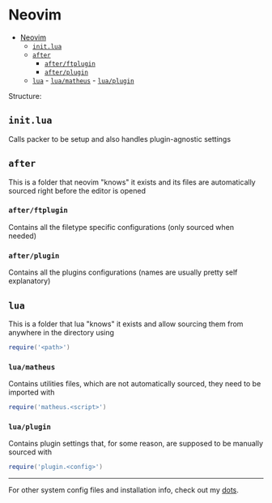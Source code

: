 # Neovim

<!--toc:start-->

- [Neovim](#neovim)
  - [`init.lua`](#initlua)
  - [`after`](#after)
    - [`after/ftplugin`](#afterftplugin)
    - [`after/plugin`](#afterplugin)
  - [`lua`](#lua) - [`lua/matheus`](#luamatheus) - [`lua/plugin`](#luaplugin)
  <!--toc:end-->

Structure:

## `init.lua`

Calls packer to be setup and also handles plugin-agnostic settings

## `after`

This is a folder that neovim "knows" it exists and its files are automatically sourced right before the
editor is opened

### `after/ftplugin`

Contains all the filetype specific configurations (only sourced when needed)

### `after/plugin`

Contains all the plugins configurations (names are usually pretty self explanatory)

## `lua`

This is a folder that lua "knows" it exists and allow sourcing them from anywhere in the directory using

```lua
require('<path>')
```

### `lua/matheus`

Contains utilities files, which are not automatically sourced, they need to be imported with

```lua
require('matheus.<script>')
```

### `lua/plugin`

Contains plugin settings that, for some reason, are supposed to be manually sourced with

```lua
require('plugin.<config>')
```

---

For other system config files and installation info, check out my [dots](https://github.com/matheus-ft/.dotfiles).
